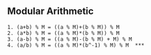 **Modular Arithmetic**
------------------------
```
1. (a+b) % M = ((a % M)+(b % M)) % M
2. (a*b) % M = ((a % M)*(b % M)) % M
3. (a-b) % M = ((a % M)-(b % M) + M) % M
4. (a/b) % M = ((a % M)*(b^-1) % M) % M  ***

```
